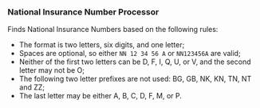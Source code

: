 ### National Insurance Number Processor

Finds National Insurance Numbers based on the following rules:
 - The format is two letters, six digits, and one letter;
 - Spaces are optional, so either `NN 12 34 56 A` or `NN123456A` are valid;
 - Neither of the first two letters can be D, F, I, Q, U, or V, and the second letter may not be O;
 - The following two letter prefixes are not used: BG, GB, NK, KN, TN, NT and ZZ;
 - The last letter may be either A, B, C, D, F, M, or P.
